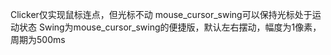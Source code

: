 Clicker仅实现鼠标连点，但光标不动
mouse_cursor_swing可以保持光标处于运动状态
Swing为mouse_cursor_swing的便捷版，默认左右摆动，幅度为1像素，周期为500ms
